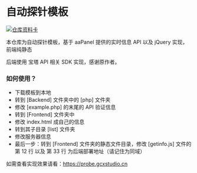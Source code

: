 # 自动探针模板
[![仓库资料卡](https://github-readme-stats.vercel.app/api/pin/?username=GBCLStudio&repo=introduction-page&theme=default_repocard&show_owner=true)](https://github.com/Gongcxgithub/aapanel-probe)

本仓库为自动探针模板，基于 aaPanel 提供的实时信息 API 以及 jQuery 实现，前端纯静态

后端使用 宝塔 API 相关 SDK 实现，感谢原作者。

### 如何使用？

- 下载模板到本地
- 转到 [Backend] 文件夹中的 [php] 文件夹
- 修改 [example.php] 的末尾的 API 验证信息
- 转到 [Frontend] 文件夹中
- 修改 index.html 成自己的信息
- 转到其子目录 [list] 文件夹
- 修改服务器信息
- 最后一步：转到 [Frontend] 文件夹的静态文件目录，修改 [getinfo.js] 文件的 第 12 行 以及 第 33 行 为后端部署地址（请记住为同域）

如需查看实现效果请看：https://probe.gcxstudio.cn

